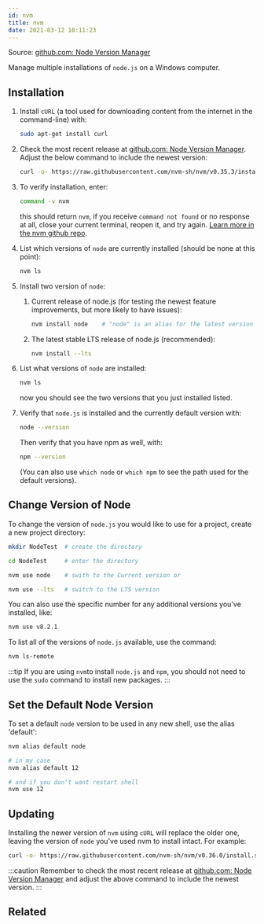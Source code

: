 ```yaml
---
id: nvm
title: nvm
date: 2021-03-12 10:11:23
---
```


Source: <a href='https://github.com/nvm-sh/nvm' class='external'>github.com: Node Version Manager</a>

Manage multiple installations of `node.js` on a Windows computer.

## Installation

1. Install `cURL` (a tool used for downloading content from the internet in the command-line) with:

    ```bash
    sudo apt-get install curl
    ```

2. Check the most recent release at <a href='https://github.com/nvm-sh/nvm' class='external'>github.com: Node Version Manager</a>.
Adjust the below command to include the newest version:

   ```bash
   curl -o- https://raw.githubusercontent.com/nvm-sh/nvm/v0.35.3/install.sh | bash
   ```

3. To verify installation, enter:

    ```bash
    command -v nvm
    ```

    this should return `nvm`, if you receive `command not found` or no response at all, close your current terminal, reopen it, and try again. <a href='https://github.com/nvm-sh/nvm' class='external'>Learn more in the nvm github repo</a>.

2. List which versions of `node` are currently installed (should be none at this point):

    ```bash
    nvm ls
    ```

3. Install two version of `node`:

    1. Current release of node.js (for testing the newest feature improvements, but more likely to have issues):

        ```bash
        nvm install node    # "node" is an alias for the latest version
        ```

    2. The latest stable LTS release of node.js (recommended):

        ```bash
        nvm install --lts
        ```

4. List what versions of `node` are installed:

   ```bash
   nvm ls
   ```

   now you should see the two versions that you just installed listed.

5. Verify that `node.js` is installed and the currently default version with:

    ```bash
    node --version
    ```

    Then verify that you have npm as well, with:

    ```bash
    npm --version
    ```

    (You can also use `which node` or `which npm` to see the path used for the default versions).

## Change Version of Node

To change the version of `node.js` you would like to use for a project, create a new project directory:

```bash
mkdir NodeTest  # create the directory 

cd NodeTest     # enter the directory

nvm use node    # swith to the Current version or

nvm use --lts   # switch to the LTS version
```

You can also use the specific number for any additional versions you've installed, like:

```bash
nvm use v8.2.1
```

 To list all of the versions of `node.js` available, use the command:

```bash
nvm ls-remote
```

:::tip
If you are using `nvm`to install `node.js` and `npm`, you should not need to use the `sudo` command to install new packages.
:::

## Set the Default Node Version

To set a default `node` version to be used in any new shell, use the alias 'default':

```bash
nvm alias default node

# in my case
nvm alias default 12

# and if you don't want restart shell
nvm use 12
```

## Updating

Installing the newer version of `nvm` using `cURL` will replace the older one, leaving the version of `node` you've used nvm to install intact. For example:

```bash
curl -o- https://raw.githubusercontent.com/nvm-sh/nvm/v0.36.0/install.sh | bash
```

:::caution
Remember to check the most recent release at <a href='https://github.com/nvm-sh/nvm' class='external'>github.com: Node Version Manager</a> and adjust the above command to include the newest version.
:::

## Related
